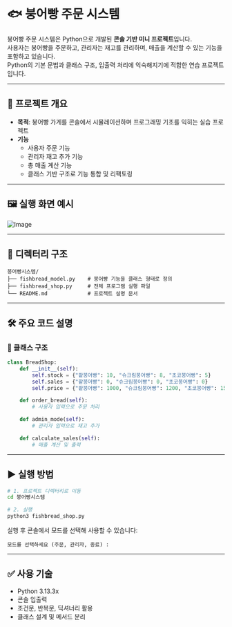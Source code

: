 # 🐟 붕어빵 주문 시스템

붕어빵 주문 시스템은 Python으로 개발된 **콘솔 기반 미니 프로젝트**입니다.  
사용자는 붕어빵을 주문하고, 관리자는 재고를 관리하며, 매출을 계산할 수 있는 기능을 포함하고 있습니다.  
Python의 기본 문법과 클래스 구조, 입출력 처리에 익숙해지기에 적합한 연습 프로젝트입니다.

---

## 🧾 프로젝트 개요

- **목적**: 붕어빵 가게를 콘솔에서 시뮬레이션하며 프로그래밍 기초를 익히는 실습 프로젝트
- **기능**
  - 사용자 주문 기능
  - 관리자 재고 추가 기능
  - 총 매출 계산 기능
  - 클래스 기반 구조로 기능 통합 및 리팩토링

---

## 🖼 실행 화면 예시

![Image](https://github.com/user-attachments/assets/dcdcd47c-a070-4747-8afd-732a2c1c4498)

---

## 📁 디렉터리 구조

```
붕어빵시스템/
├── fishbread_model.py    # 붕어빵 기능을 클래스 형태로 정의
├── fishbread_shop.py     # 전체 프로그램 실행 파일
└── README.md             # 프로젝트 설명 문서
```

---

## 🛠 주요 코드 설명

### 🔹 클래스 구조

```python
class BreadShop:
    def __init__(self):
        self.stock = {"팥붕어빵": 10, "슈크림붕어빵": 8, "초코붕어빵": 5}
        self.sales = {"팥붕어빵": 0, "슈크림붕어빵": 0, "초코붕어빵": 0}
        self.price = {"팥붕어빵": 1000, "슈크림붕어빵": 1200, "초코붕어빵": 1500}

    def order_bread(self):
        # 사용자 입력으로 주문 처리

    def admin_mode(self):
        # 관리자 입력으로 재고 추가

    def calculate_sales(self):
        # 매출 계산 및 출력
```

---

## ▶ 실행 방법

```bash
# 1. 프로젝트 디렉터리로 이동
cd 붕어빵시스템

# 2. 실행
python3 fishbread_shop.py
```

실행 후 콘솔에서 모드를 선택해 사용할 수 있습니다:

```
모드를 선택하세요 (주문, 관리자, 종료) :
```

---

## ✅ 사용 기술

- Python 3.13.3x
- 콘솔 입출력
- 조건문, 반복문, 딕셔너리 활용
- 클래스 설계 및 메서드 분리
